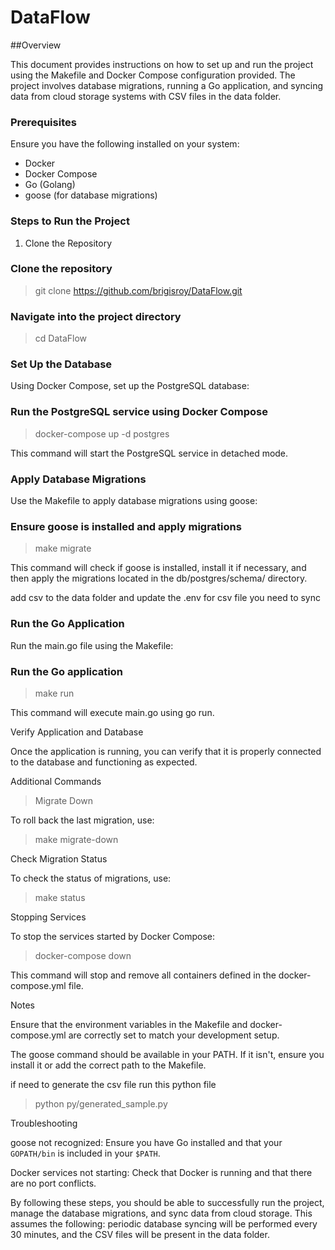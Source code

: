 # DataFlow


##Overview

This document provides instructions on how to set up and run the project using the Makefile and Docker Compose configuration provided. The project involves database migrations, running a Go application, and syncing data from cloud storage systems with CSV files in the data folder.

### Prerequisites

Ensure you have the following installed on your system:

- Docker
- Docker Compose 
- Go (Golang)
- goose (for database migrations)

### Steps to Run the Project

1. Clone the Repository

### Clone the repository
> git clone https://github.com/brigisroy/DataFlow.git

### Navigate into the project directory
> cd DataFlow

### Set Up the Database

Using Docker Compose, set up the PostgreSQL database:

### Run the PostgreSQL service using Docker Compose
> docker-compose up -d postgres

This command will start the PostgreSQL service in detached mode.

### Apply Database Migrations

Use the Makefile to apply database migrations using goose:

### Ensure goose is installed and apply migrations
> make migrate

This command will check if goose is installed, install it if necessary, and then apply the migrations located in the db/postgres/schema/ directory.


add csv to the data folder and update the .env for csv file you need to sync 

### Run the Go Application

Run the main.go file using the Makefile:

### Run the Go application
> make run

This command will execute main.go using go run.

Verify Application and Database

Once the application is running, you can verify that it is properly connected to the database and functioning as expected.

Additional Commands

> Migrate Down

To roll back the last migration, use:

> make migrate-down

Check Migration Status

To check the status of migrations, use:

> make status

Stopping Services

To stop the services started by Docker Compose:

> docker-compose down

This command will stop and remove all containers defined in the docker-compose.yml file.

Notes

Ensure that the environment variables in the Makefile and docker-compose.yml are correctly set to match your development setup.

The goose command should be available in your PATH. If it isn't, ensure you install it or add the correct path to the Makefile.

if need to generate the csv file run this python file 
> python py/generated_sample.py


Troubleshooting

goose not recognized: Ensure you have Go installed and that your ``GOPATH/bin`` is included in your ```$PATH```.

Docker services not starting: Check that Docker is running and that there are no port conflicts.

By following these steps, you should be able to successfully run the project, manage the database migrations, and sync data from cloud storage. This assumes the following: periodic database syncing will be performed every 30 minutes, and the CSV files will be present in the data folder. 